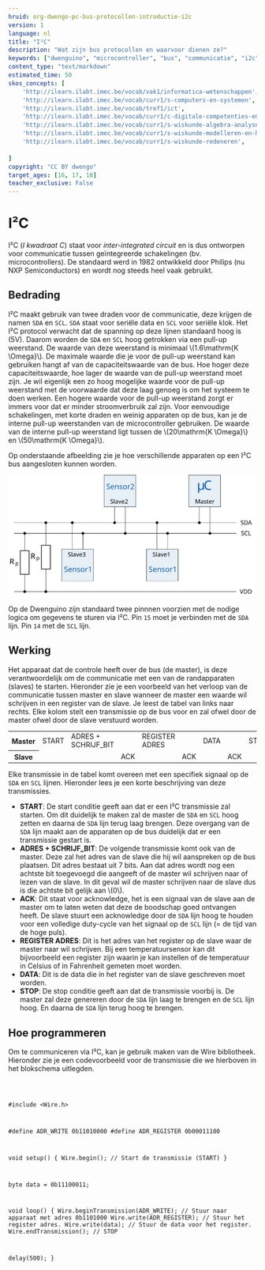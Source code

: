 ```yaml
---
hruid: org-dwengo-pc-bus-protocollen-introductie-i2c
version: 1
language: nl
title: "I²C"
description: "Wat zijn bus protocollen en waarvoor dienen ze?"
keywords: ["dwenguino", "microcontroller", "bus", "communicatie", "i2c", "spi", "uart", "can"]
content_type: "text/markdown"
estimated_time: 50
skos_concepts: [
    'http://ilearn.ilabt.imec.be/vocab/vak1/informatica-wetenschappen', 
    'http://ilearn.ilabt.imec.be/vocab/curr1/s-computers-en-systemen',
    'http://ilearn.ilabt.imec.be/vocab/tref1/ict',
    'http://ilearn.ilabt.imec.be/vocab/curr1/c-digitale-competenties-en-mediawijsheid',
    'http://ilearn.ilabt.imec.be/vocab/curr1/s-wiskunde-algebra-analyse',
    'http://ilearn.ilabt.imec.be/vocab/curr1/s-wiskunde-modelleren-en-heuristiek',
    'http://ilearn.ilabt.imec.be/vocab/curr1/s-wiskunde-redeneren',

]
copyright: "CC BY dwengo"
target_ages: [16, 17, 18]
teacher_exclusive: False
---
```


# I²C

I²C (*I kwadraat C*) staat voor *inter-integrated circuit* en is dus ontworpen voor communicatie tussen geïntegreerde schakelingen (bv. microcontrollers). De standaard werd in 1982 ontwikkeld door Philips (nu NXP Semiconductors) en wordt nog steeds heel vaak gebruikt. 

## Bedrading

I²C maakt gebruik van twee draden voor de communicatie, deze krijgen de namen <code class="lang-cpp">SDA</code> en <code class="lang-cpp">SCL</code>. <code class="lang-cpp">SDA</code> staat voor seriële data en <code class="lang-cpp">SCL</code> voor seriële klok. Het I²C protocol verwacht dat de spanning op deze lijnen standaard hoog is (5V). Daarom worden de <code class="lang-cpp">SDA</code> en <code class="lang-cpp">SCL</code> hoog getrokken via een pull-up weerstand. De waarde van deze weerstand is minimaal \\(1.6\mathrm{K \Omega}\\). De maximale waarde die je voor de pull-up weerstand kan gebruiken hangt af van de capaciteitswaarde van de bus. Hoe hoger deze capaciteitswaarde, hoe lager de waarde van de pull-up weerstand moet zijn. Je wil eigenlijk een zo hoog mogelijke waarde voor de pull-up weerstand met de voorwaarde dat deze laag genoeg is om het systeem te doen werken. Een hogere waarde voor de pull-up weerstand zorgt er immers voor dat er minder stroomverbruik zal zijn. Voor eenvoudige schakelingen, met korte draden en weinig apparaten op de bus, kan je de interne pull-up weerstanden van de microcontroller gebruiken. De waarde van de interne pull-up weerstand ligt tussen de \\(20\mathrm{K \Omega}\\) en \\(50\mathrm{K \Omega}\\). 

Op onderstaande afbeelding zie je hoe verschillende apparaten op een I²C bus aangesloten kunnen worden.

![Een voorbeeld van een aantal devices op een I²C bus.](images/i2c.svg)

Op de Dwenguino zijn standaard twee pinnnen voorzien met de nodige logica om gegevens te sturen via I²C. Pin <code class="lang-cpp">15</code> moet je verbinden met de <code class="lang-cpp">SDA</code> lijn. Pin <code class="lang-cpp">14</code> met de <code class="lang-cpp">SCL</code> lijn.

## Werking

Het apparaat dat de controle heeft over de bus (de master), is deze verantwoordelijk om de communicatie met een van de randapparaten (slaves) te starten. Hieronder zie je een voorbeeld van het verloop van de communicatie tussen master en slave wanneer de master een waarde wil schrijven in een register van de slave. Je leest de tabel van links naar rechts. Elke kolom stelt een transmissie op de bus voor en zal ofwel door de master ofwel door de slave verstuurd worden.

<table>
    <tr>
        <th>Master</th>
        <td>START</td>
        <td>ADRES + SCHRIJF_BIT</td>
        <td></td>
        <td>REGISTER ADRES</td>
        <td></td>
        <td>DATA</td>
        <td></td>
        <td>STOP</td>
    </tr>
    <tr>
        <th>Slave</th>
        <td></td>
        <td></td>
        <td>ACK</td>
        <td></td>
        <td>ACK</td>
        <td></td>
        <td>ACK</td>
        <td></td>
    </tr>
</table>

Elke transmissie in de tabel komt overeen met een specifiek signaal op de <code class="lang-cpp">SDA</code> en <code class="lang-cpp">SCL</code> lijnen. Hieronder lees je een korte beschrijving van deze transmissies.

* **START**: De start conditie geeft aan dat er een I²C transmissie zal starten. Om dit duidelijk te maken zal de master de <code class="lang-cpp">SDA</code> en <code class="lang-cpp">SCL</code> hoog zetten en daarna de <code class="lang-cpp">SDA</code> lijn terug laag brengen. Deze overgang van de <code class="lang-cpp">SDA</code> lijn maakt aan de apparaten op de bus duidelijk dat er een transmissie gestart is.
* **ADRES + SCHRIJF_BIT**: De volgende transmissie komt ook van de master. Deze zal het adres van de slave die hij wil aanspreken op de bus plaatsen. Dit adres bestaat uit 7 bits. Aan dat adres wordt nog een achtste bit toegevoegd die aangeeft of de master wil schrijven naar of lezen van de slave. In dit geval wil de master schrijven naar de slave dus is die achtste bit gelijk aan \\(0\\).
* **ACK**: Dit staat voor acknowledge, het is een signaal van de slave aan de master om te laten weten dat deze de boodschap goed ontvangen heeft. De slave stuurt een acknowledge door de <code class="lang-cpp">SDA</code> lijn hoog te houden voor een volledige duty-cycle van het signaal op de <code class="lang-cpp">SCL</code> lijn (= de tijd van de hoge puls).
* **REGISTER ADRES**: Dit is het adres van het register op de slave waar de master naar wil schrijven. Bij een temperatuursensor kan dit bijvoorbeeld een register zijn waarin je kan instellen of de temperatuur in Celsius of in Fahrenheit gemeten moet worden.
* **DATA**: Dit is de data die in het register van de slave geschreven moet worden.
* **STOP**: De stop conditie geeft aan dat de transmissie voorbij is. De master zal deze genereren door de <code class="lang-cpp">SDA</code> lijn laag te brengen en de <code class="lang-cpp">SCL</code> lijn hoog. En daarna de <code class="lang-cpp">SDA</code> lijn terug hoog te brengen.



## Hoe programmeren


Om te communiceren via I²C, kan je gebruik maken van de Wire bibliotheek. Hieronder zie je een codevoorbeeld voor de transmissie die we hierboven in het blokschema uitlegden.

<div class="dwengo-content dwengo-code-simulator">
    <pre>
<code class="language-cpp" data-filename="i2c_schrijf_voorbeeld.cpp">

#include <Wire.h>

#define ADR_WRITE 0b11010000
#define ADR_REGISTER 0b00011100

void setup()
{
  Wire.begin(); // Start de transmissie (START)
}

byte data = 0b11100011;

void loop()
{
  Wire.beginTransmission(ADR_WRITE);    // Stuur naar apparaat met adres 0b1101000
  Wire.write(ADR_REGISTER);             // Stuur het register adres.
  Wire.write(data);                     // Stuur de data voor het register.
  Wire.endTransmission();               // STOP

  delay(500);
}

</code>
    </pre>
</div>
